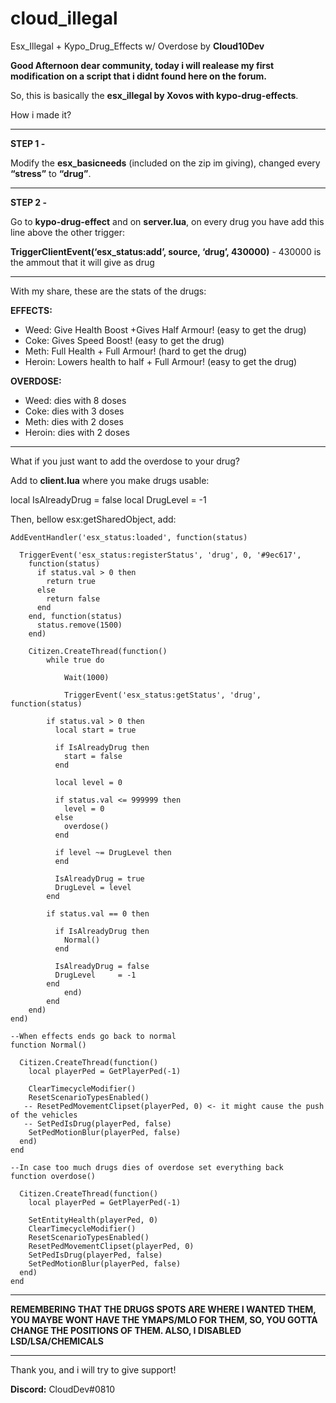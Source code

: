 # cloud_illegal
Esx_Illegal + Kypo_Drug_Effects w/ Overdose by **Cloud10Dev**

**Good Afternoon dear community, today i will realease my first modification on a script that i didnt found here on the forum.**

So, this is basically the **esx_illegal by Xovos with kypo-drug-effects**.

How i made it?

___________________________

**STEP 1 -**

Modify the **esx_basicneeds** (included on the zip im giving), changed every **“stress”** to **“drug”**.

___________________________

**STEP 2 -**

Go to **kypo-drug-effect** and on **server.lua**, on every drug you have add this line above the other trigger:

**TriggerClientEvent(‘esx_status:add’, source, ‘drug’, 430000)** - 430000 is the ammout that it will give as drug

___________________________

With my share, these are the stats of the drugs:

**EFFECTS:**
- Weed: Give Health Boost +Gives Half Armour! (easy to get the drug)
- Coke: Gives Speed Boost! (easy to get the drug)
- Meth: Full Health + Full Armour! (hard to get the drug)
- Heroin: Lowers health to half + Full Armour! (easy to get the drug)

**OVERDOSE:**
- Weed: dies with 8 doses
- Coke: dies with 3 doses
- Meth: dies with 2 doses
- Heroin: dies with 2 doses

___________________________

What if you just want to add the overdose to your drug?

Add to **client.lua** where you make drugs usable:

local IsAlreadyDrug = false
local DrugLevel = -1

Then, bellow esx:getSharedObject, add:
````
AddEventHandler('esx_status:loaded', function(status)

  TriggerEvent('esx_status:registerStatus', 'drug', 0, '#9ec617', 
    function(status)
      if status.val > 0 then
        return true
      else
        return false
      end
    end, function(status)
      status.remove(1500)
    end)

	Citizen.CreateThread(function()
		while true do

			Wait(1000)

			TriggerEvent('esx_status:getStatus', 'drug', function(status)

		if status.val > 0 then
          local start = true

          if IsAlreadyDrug then
            start = false
          end

          local level = 0

          if status.val <= 999999 then
            level = 0
          else
            overdose()
          end

          if level ~= DrugLevel then
          end

          IsAlreadyDrug = true
          DrugLevel = level
		end

		if status.val == 0 then
          
          if IsAlreadyDrug then
            Normal()
          end

          IsAlreadyDrug = false
          DrugLevel     = -1
		end
			end)
		end
	end)
end)

--When effects ends go back to normal
function Normal()

  Citizen.CreateThread(function()
    local playerPed = GetPlayerPed(-1)
			
    ClearTimecycleModifier()
    ResetScenarioTypesEnabled()
   -- ResetPedMovementClipset(playerPed, 0) <- it might cause the push of the vehicles
   -- SetPedIsDrug(playerPed, false)
    SetPedMotionBlur(playerPed, false)
  end)
end

--In case too much drugs dies of overdose set everything back
function overdose()

  Citizen.CreateThread(function()
    local playerPed = GetPlayerPed(-1)
	
    SetEntityHealth(playerPed, 0)
    ClearTimecycleModifier()
    ResetScenarioTypesEnabled()
    ResetPedMovementClipset(playerPed, 0)
    SetPedIsDrug(playerPed, false)
    SetPedMotionBlur(playerPed, false)
  end)
end
````
___________________________

**REMEMBERING THAT THE DRUGS SPOTS ARE WHERE I WANTED THEM, YOU MAYBE WONT HAVE THE YMAPS/MLO FOR THEM, SO, YOU GOTTA CHANGE THE POSITIONS OF THEM. ALSO, I DISABLED LSD/LSA/CHEMICALS**

___________________________


Thank you, and i will try to give support!

**Discord:** CloudDev#0810

